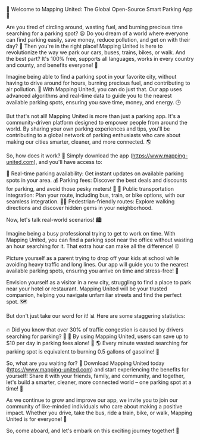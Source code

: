 🚀 Welcome to Mapping United: The Global Open-Source Smart Parking App 🚀

Are you tired of circling around, wasting fuel, and burning precious time searching for a parking spot? 😩 Do you dream of a world where everyone can find parking easily, save money, reduce pollution, and get on with their day? 🌟 Then you're in the right place! Mapping United is here to revolutionize the way we park our cars, buses, trains, bikes, or walk. And the best part? It's 100% free, supports all languages, works in every country and county, and benefits everyone! 🎉

Imagine being able to find a parking spot in your favorite city, without having to drive around for hours, burning precious fuel, and contributing to air pollution. 💨 With Mapping United, you can do just that. Our app uses advanced algorithms and real-time data to guide you to the nearest available parking spots, ensuring you save time, money, and energy. 🕒

But that's not all! Mapping United is more than just a parking app. It's a community-driven platform designed to empower people from around the world. By sharing your own parking experiences and tips, you'll be contributing to a global network of parking enthusiasts who care about making our cities smarter, cleaner, and more connected. 🌎

So, how does it work? 🤔 Simply download the app (https://www.mapping-united.com), and you'll have access to:

📍 Real-time parking availability: Get instant updates on available parking spots in your area.
💰 Parking fees: Discover the best deals and discounts for parking, and avoid those pesky meters! 💸
🚌 Public transportation integration: Plan your route, including bus, train, or bike options, with our seamless integration.
🚶‍♂️ Pedestrian-friendly routes: Explore walking directions and discover hidden gems in your neighborhood.

Now, let's talk real-world scenarios! 🏙️

Imagine being a busy professional trying to get to work on time. With Mapping United, you can find a parking spot near the office without wasting an hour searching for it. That extra hour can make all the difference! ⏰

Picture yourself as a parent trying to drop off your kids at school while avoiding heavy traffic and long lines. Our app will guide you to the nearest available parking spots, ensuring you arrive on time and stress-free! 🚌

Envision yourself as a visitor in a new city, struggling to find a place to park near your hotel or restaurant. Mapping United will be your trusted companion, helping you navigate unfamiliar streets and find the perfect spot. 🗺️

But don't just take our word for it! 📊 Here are some staggering statistics:

🔥 Did you know that over 30% of traffic congestion is caused by drivers searching for parking? 💪
💸 By using Mapping United, users can save up to $10 per day in parking fees alone! 💸
🌎 Every minute wasted searching for parking spot is equivalent to burning 0.5 gallons of gasoline! 🚗

So, what are you waiting for? 🤔 Download Mapping United today (https://www.mapping-united.com) and start experiencing the benefits for yourself! Share it with your friends, family, and community, and together, let's build a smarter, cleaner, more connected world – one parking spot at a time! 💪

As we continue to grow and improve our app, we invite you to join our community of like-minded individuals who care about making a positive impact. Whether you drive, take the bus, ride a train, bike, or walk, Mapping United is for everyone! 🌈

So, come aboard, and let's embark on this exciting journey together! 🚀